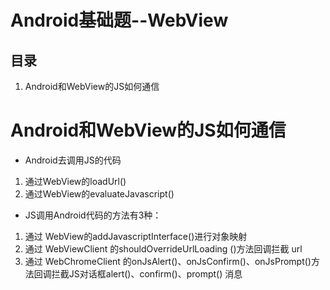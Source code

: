 # Android基础题--WebView

## 目录

1. Android和WebView的JS如何通信

# Android和WebView的JS如何通信

* Android去调用JS的代码

1. 通过WebView的loadUrl() 
2. 通过WebView的evaluateJavascript()

* JS调用Android代码的方法有3种：

1. 通过 WebView的addJavascriptInterface()进行对象映射 
2. 通过 WebViewClient 的shouldOverrideUrlLoading ()方法回调拦截 url 
3. 通过 WebChromeClient 的onJsAlert()、onJsConfirm()、onJsPrompt()方法回调拦截JS对话框alert()、confirm()、prompt() 消息